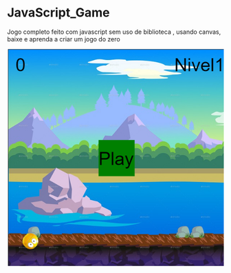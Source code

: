 # JavaScript_Game

Jogo completo feito com javascript sem uso de biblioteca , usando canvas, baixe e aprenda a criar um jogo do zero 

![Inico do Jogo](https://github.com/ChristopherLambert/JavaScript_Game/blob/master/FotoInicio.png)

